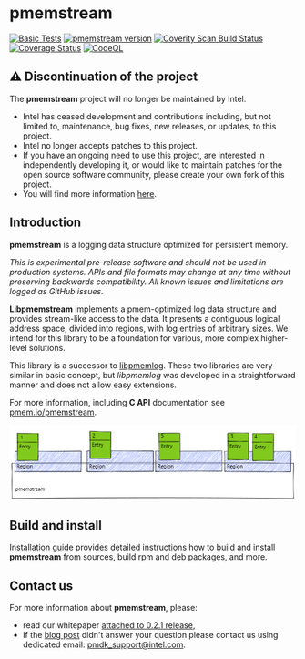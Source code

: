 # pmemstream
[![Basic Tests](https://github.com/pmem/pmemstream/actions/workflows/basic.yml/badge.svg)](https://github.com/pmem/pmemstream/actions/workflows/basic.yml)
[![pmemstream version](https://img.shields.io/github/tag/pmem/pmemstream.svg)](https://github.com/pmem/pmemstream/releases/latest)
[![Coverity Scan Build Status](https://scan.coverity.com/projects/24120/badge.svg)](https://scan.coverity.com/projects/pmem-pmemstream)
[![Coverage Status](https://codecov.io/github/pmem/pmemstream/coverage.svg?branch=master)](https://app.codecov.io/gh/pmem/pmemstream/branch/master)
[![CodeQL](https://github.com/pmem/pmemstream/actions/workflows/codeql.yml/badge.svg)](https://github.com/pmem/pmemstream/actions/workflows/codeql.yml)
## ⚠️ Discontinuation of the project
The **pmemstream** project will no longer be maintained by Intel.
- Intel has ceased development and contributions including, but not limited to, maintenance, bug fixes, new releases,
or updates, to this project.
- Intel no longer accepts patches to this project.
- If you have an ongoing need to use this project, are interested in independently developing it, or would like to
maintain patches for the open source software community, please create your own fork of this project.
- You will find more information [here](https://pmem.io/blog/2022/11/update-on-pmdk-and-our-long-term-support-strategy/).

## Introduction

**pmemstream** is a logging data structure optimized for persistent memory.

*This is experimental pre-release software and should not be used in production systems.
APIs and file formats may change at any time without preserving backwards compatibility.
All known issues and limitations are logged as GitHub issues.*

**Libpmemstream** implements a pmem-optimized log data structure and provides stream-like access to the data.
It presents a contiguous logical address space, divided into regions, with log entries of arbitrary sizes.
We intend for this library to be a foundation for various, more complex higher-level solutions.

This library is a successor to [libpmemlog](https://pmem.io/pmdk/libpmemlog/). These two libraries are very similar
in basic concept, but *libpmemlog* was developed in a straightforward manner and does not allow easy extensions.

For more information, including **C API** documentation see [pmem.io/pmemstream](https://pmem.io/pmemstream).

![example pmemstream](doc/pmemstream.png)

## Build and install
[Installation guide](INSTALL.md) provides detailed instructions how to build and install
**pmemstream** from sources, build rpm and deb packages, and more.

## Contact us
For more information about **pmemstream**, please:
- read our whitepaper [attached to 0.2.1 release](https://github.com/pmem/pmemstream/releases/download/0.2.1/Libpmemstream_whitepaper.docx),
- if the [blog post](https://pmem.io/blog/2022/11/update-on-pmdk-and-our-long-term-support-strategy/) didn't answer your question please contact us using dedicated email: pmdk_support@intel.com.
